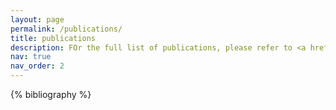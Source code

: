 ```yaml
---
layout: page
permalink: /publications/
title: publications
description: FOr the full list of publications, please refer to <a href='https://scholar.google.com/citations?user=j34sU94AAAAJ&hl=en' style='color:#2798ba;' > google scholar </a>
nav: true
nav_order: 2
---
```


<!-- _pages/publications.md -->
<div class="publications">

{% bibliography %}

</div>
